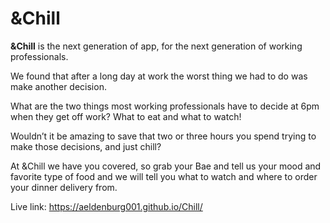 # &Chill

<strong>&Chill</strong> is the next generation of app, for the next generation of working professionals.

We found that after a long day at work the worst thing we had to do was make another decision.

What are the two things most working professionals have to decide at 6pm when they get off work? What to eat and what to watch!

Wouldn’t it be amazing to save that two or three hours you spend trying to make those decisions, and just chill?

At &Chill we have you covered, so grab your Bae and tell us your mood and favorite type of food and we will tell you what to watch and where to order your dinner delivery from.

Live link: https://aeldenburg001.github.io/Chill/

